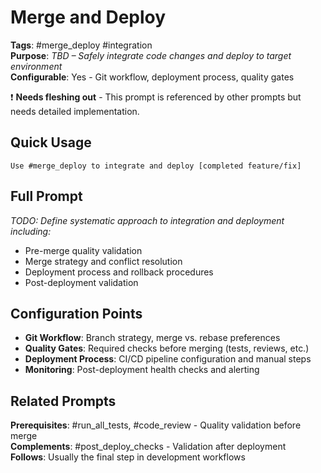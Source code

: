 # Merge and Deploy

**Tags**: #merge_deploy #integration  
**Purpose**: _TBD – Safely integrate code changes and deploy to target environment_  
**Configurable**: Yes - Git workflow, deployment process, quality gates

❗ **Needs fleshing out** - This prompt is referenced by other prompts but needs detailed implementation.

## Quick Usage

```
Use #merge_deploy to integrate and deploy [completed feature/fix]
```

## Full Prompt

_TODO: Define systematic approach to integration and deployment including:_
- Pre-merge quality validation
- Merge strategy and conflict resolution
- Deployment process and rollback procedures
- Post-deployment validation

## Configuration Points

- **Git Workflow**: Branch strategy, merge vs. rebase preferences
- **Quality Gates**: Required checks before merging (tests, reviews, etc.)
- **Deployment Process**: CI/CD pipeline configuration and manual steps
- **Monitoring**: Post-deployment health checks and alerting

## Related Prompts

**Prerequisites**: #run_all_tests, #code_review - Quality validation before merge  
**Complements**: #post_deploy_checks - Validation after deployment  
**Follows**: Usually the final step in development workflows
